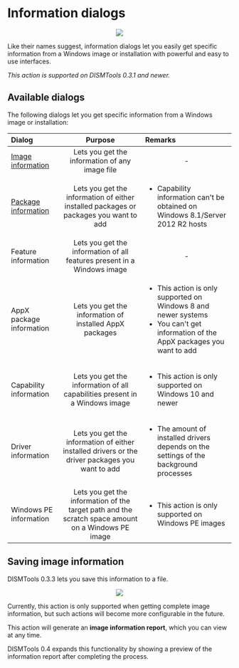 # Information dialogs

<p align="center">
    <img src="../../../res/img_tasks/info/info_dlgs.png" />
</p>

Like their names suggest, information dialogs let you easily get specific information from a Windows image or installation with powerful and easy to use interfaces.

_This action is supported on DISMTools 0.3.1 and newer._

## Available dialogs

The following dialogs let you get specific information from a Windows image or installation:

| Dialog | Purpose | Remarks |
|:--|:--:|:--|
| [Image information](./img_info.md) | Lets you get the information of any image file | <p align="center">-</p> |
| [Package information](./pkg_info.md) | Lets you get the information of either installed packages or packages you want to add | <ul><li>Capability information can't be obtained on Windows 8.1/Server 2012 R2 hosts</li></ul>|
| Feature information | Lets you get the information of all features present in a Windows image | <p align="center">-</p> |
| AppX package information | Lets you get the information of installed AppX packages | <ul><li>This action is only supported on Windows 8 and newer systems</li><li>You can't get information of the AppX packages you want to add</li></ul> |
| Capability information | Lets you get the information of all capabilities present in a Windows image | <ul><li>This action is only supported on Windows 10 and newer</li></ul> |
| Driver information | Lets you get the information of either installed drivers or the driver packages you want to add | <ul><li>The amount of installed drivers depends on the settings of the background processes</li></ul> |
| Windows PE information | Lets you get the information of the target path and the scratch space amount on a Windows PE image | <ul><li>This action is only supported on Windows PE images</li></ul> |

## Saving image information

DISMTools 0.3.3 lets you save this information to a file.

<p align="center">
    <img src="../../../res/img_tasks/info/info_save.png" />
</p>

Currently, this action is only supported when getting complete image information, but such actions will become more configurable in the future.

This action will generate an **image information report**, which you can view at any time.

DISMTools 0.4 expands this functionality by showing a preview of the information report after completing the process.